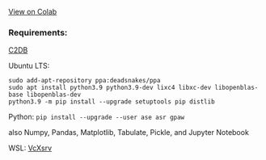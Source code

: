 [View on Colab](https://colab.research.google.com/github/mayhd3/DIPC/blob/master/topinsulators.ipynb)

### Requirements:

[C2DB](https://cmr.fysik.dtu.dk/c2db/c2db.html)

Ubuntu LTS:
```
sudo add-apt-repository ppa:deadsnakes/ppa
sudo apt install python3.9 python3.9-dev lixc4 libxc-dev libopenblas-base libopenblas-dev
python3.9 -m pip install --upgrade setuptools pip distlib
```

Python:
`pip install --upgrade --user ase asr gpaw`

also Numpy, Pandas, Matplotlib, Tabulate, Pickle, and Jupyter Notebook

WSL:
[VcXsrv](https://sourceforge.net/projects/vcxsrv/files/latest/download)
